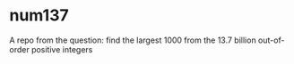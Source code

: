 # num137
A repo from the question: find the largest 1000 from the 13.7 billion out-of-order positive integers
